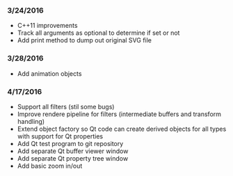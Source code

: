 ### 3/24/2016
 + C++11 improvements
 + Track all arguments as optional to determine if set or not
 + Add print method to dump out original SVG file

### 3/28/2016
 + Add animation objects

### 4/17/2016
 + Support all filters (stil some bugs)
 + Improve rendere pipeline for filters (intermediate buffers and transform handling)
 + Extend object factory so Qt code can create derived objects for all types with support for Qt properties
 + Add Qt test program to git repository
 + Add separate Qt buffer viewer window
 + Add separate Qt property tree window
 + Add basic zoom in/out
